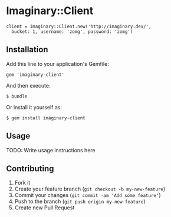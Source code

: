 # Imaginary::Client

    client = Imaginary::Client.new('http://imaginary.dev/',
      bucket: 1, username: 'zomg', password: 'zomg')

## Installation

Add this line to your application's Gemfile:

    gem 'imaginary-client'

And then execute:

    $ bundle

Or install it yourself as:

    $ gem install imaginary-client

## Usage

TODO: Write usage instructions here

## Contributing

1. Fork it
2. Create your feature branch (`git checkout -b my-new-feature`)
3. Commit your changes (`git commit -am 'Add some feature'`)
4. Push to the branch (`git push origin my-new-feature`)
5. Create new Pull Request
